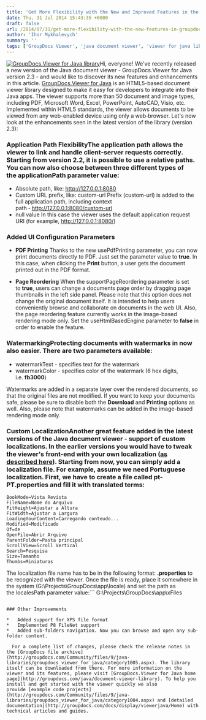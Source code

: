 ```yaml
---
title: 'Get More Flexibility with the New and Improved Features in the GroupDocs.Viewer for Java Library 2.3'
date: Thu, 31 Jul 2014 15:43:35 +0000
draft: false
url: /2014/07/31/get-more-flexibility-with-the-new-features-in-groupdocs-viewer-for-java-library-2-3/
author: 'Ihor Mykhalevych'
summary: ''
tags: ['GroupDocs Viewer', 'java document viewer', 'viewer for java library', 'zArchive']
---
```


[![GroupDocs.Viewer for Java library](https://blog.groupdocs.com/wp-content/uploads/sites/4/2014/06/GD_VWR_JavaIcon_1141.png)](http://groupdocs.com/java/document-viewer-library)Hi, everyone! We've recently released a new version of the Java document viewer - GroupDocs.Viewer for Java version 2.3 - and would like to discover its new features and enhancements in this article. [GroupDocs.Viewer for Java](http://groupdocs.com/java/document-viewer-library) is an HTML5-based document viewer library designed to make it easy for developers to integrate into their Java apps. The viewer supports more than 50 document and image types, including PDF, Microsoft Word, Excel, PowerPoint, AutoCAD, Visio, etc. Implemented within HTML5 standards, the viewer allows documents to be viewed from any web-enabled device using only a web‑browser. Let's now look at the enhancements seen in the latest version of the library (version 2.3):

### Application Path FlexibilityThe application path allows the viewer to link and handle client-server requests correctly. Starting from version 2.2, it is possible to use a relative paths. You can now also choose between three different types of the applicationPath parameter value:

*   Absolute path, like: http://127.0.0.1:8080
*   Custom URL prefix, like: custom-url Prefix (custom-url) is added to the full application path, including context path ‑ http://127.0.0.1:8080/custom-url
*   null value In this case the viewer uses the default application request URI (for example, http://127.0.0.1:8080/)

### Added UI Configuration Parameters

*   **PDF Printing** Thanks to the new usePdfPrinting parameter, you can now print documents directly to PDF. Just set the parameter value to **true**. In this case, when clicking the **Print** button, a user gets the document printed out in the PDF format.

*   **Page Reordering** When the supportPageReordering parameter is set to **true**, users can change a documents page order by dragging page thumbnails in the left side panel. Please note that this option does not change the original document itself. It is intended to help users conveniently browse and collaborate on documents in the web UI. Also, the page reordering feature currently works in the image-based rendering mode only. Set the useHtmlBasedEngine parameter to **false** in order to enable the feature.

### WatermarkingProtecting documents with watermarks in now also easier. There are two parameters available:

*   watermarkText - specifies text for the watermark
*   watermarkColor - specifies color of the watermark (6 hex digits, i.e. **fb3000**)

Watermarks are added in a separate layer over the rendered documents, so that the original files are not modified. If you want to keep your documents safe, please be sure to disable both the **Download** and **Printing** options as well. Also, please note that watermarks can be added in the image-based rendering mode only.

### Custom LocalizationAnother great feature added in the latest versions of the Java document viewer - support of custom localizations. In the earlier versions you would have to tweak the viewer's front-end with your own localization ([as described here](https://docs.groupdocs.com/viewer/java)). Starting from now, you can simply add a localization file. For example, assume we need Portuguese localization. First, we have to create a file called **pt-PT.properties** and fill it with translated terms:

```
BookMode=Vista Revista
FileName=Nome do Arquivo
FitHeight=Ajustar a Altura
FitWidth=Ajustar a Largura
LoadingYourContent=Carregando conteudo...
Modified=Modificado
Of=de
OpenFile=Abrir Arquivo
ParentFolder=Pasta principal
ScrollView=Scroll Vertical
Search=Pesquisa
Size=Tamanho
Thumbs=Miniaturas
```

The localization file name has to be in the following format: **<locale>.properties** to be recognized with the viewer. Once the file is ready, place it somewhere in the system (G:\\Projects\\GroupDocs\\app\\locale) and set the path as the localesPath parameter value:```
G:\\Projects\\GroupDocs\\app\\xFiles
```**Please note.** This value has to be strictly directory path only. Do not append the locale file name to the path, since GroupDocs.Viewer automatically picks up an appropriate localization for your system. So you can place several localization files in that directory.

### Other Improvements

*   Added support for XPS file format
*   Implemented P8 FileNet support
*   Added sub-folders navigation. Now you can browse and open any sub-folder content.

  For a complete list of changes, please check the release notes in the [GroupDocs file archive](http://groupdocs.com/Community/files/9/java-libraries/groupdocs_viewer_for_java/category1005.aspx). The library itself can be downloaded from there. For more information on the viewer and its features, please visit [GroupDocs.Viewer for Java home page](http://groupdocs.com/java/document-viewer-library). To help you install and get started with the viewer quickly we also provide [example code projects](http://groupdocs.com/Community/files/9/java-libraries/groupdocs_viewer_for_java/category1004.aspx) and [detailed documentation](http://groupdocs.com/docs/display/viewerjava/Home) with technical articles and guides.




